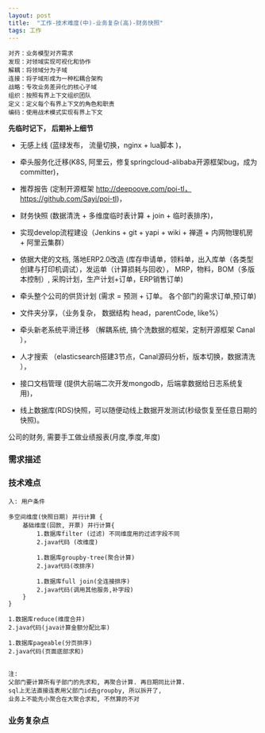 ```yaml
---
layout: post
title:  "工作-技术难度(中)-业务复杂(高)-财务快照"
tags: 工作
---
```


    对齐：业务模型对齐需求
    发现：对领域实现可视化和协作
    解耦：将领域分为子域
    连接：将子域形成为一种松耦合架构
    战略：专攻业务差异化的核心子域
    组织：按照有界上下文组织团队
    定义：定义每个有界上下文的角色和职责
    编码：使用战术模式实现有界上下文

**先临时记下， 后期补上细节**

- 无感上线 (蓝绿发布， 流量切换，nginx + lua脚本 )， 

- 牵头服务化迁移(K8S, 阿里云，修复springcloud-alibaba开源框架bug，成为committer)，
 
- 推荐报告 (定制开源框架 http://deepoove.com/poi-tl， https://github.com/Sayi/poi-tl)， 

- 财务快照 (数据清洗 + 多维度临时表计算 + join + 临时表排序)，

- 实现develop流程建设（Jenkins + git + yapi + wiki + 禅道 + 内网物理机房 + 阿里云集群）

- 依据大佬的文档, 落地ERP2.0改造 (库存申请单，领料单，出入库单（各类型创建与打印机调试），发运单（计算损耗与回收）， MRP，物料，BOM（多版本控制）, 采购计划，生产计划+订单，ERP销售订单)

- 牵头整个公司的供货计划 (需求 = 预测 + 订单。 各个部门的需求订单,预订单)

- 文件夹分享，（业务复杂， 数据结构 head，parentCode, like%）

- 牵头新老系统平滑迁移 （解耦系统, 搞个洗数据的框架，定制开源框架 Canal ），

- 人才搜索 （elasticsearch搭建3节点，Canal源码分析，版本切换，数据清洗 ），

- 接口文档管理 (提供大前端二次开发mongodb，后端拿数据给日志系统复用)， 

- 线上数据库(RDS)快照，可以随便动线上数据开发测试(秒级恢复至任意日期的快照)。


公司的财务, 需要手工做业绩报表(月度,季度,年度) 


### 需求描述


### 技术难点

    入: 用户条件
    
    多空间维度(快照日期) 并行计算 {
        基础维度(回款, 开票) 并行计算{
            1.数据库filter (过滤) 不同维度用的过滤字段不同
            2.java代码 (改维度)
            
            1.数据库groupby-tree(聚合计算) 
            2.java代码(改排序)
            
            1.数据库full join(全连接排序)
            2.java代码(调用其他服务,补字段)
        }
    }
    
    1.数据库reduce(维度合并)
    2.java代码(java计算金额分配比率)
    
    1.数据库pageable(分页排序)
    2.java代码(页面底部求和)
    
    
    注: 
    父部门要计算所有子部门的先求和, 再聚合计算. 再日期同比计算.
    sql上无法直接连表用父部门id去groupby, 所以拆开了,
    业务上不能先小聚合在大聚合求和, 不然算的不对

    
### 业务复杂点


